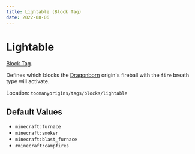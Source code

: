 ```yaml
---
title: Lightable (Block Tag)
date: 2022-08-06
---
```

# Lightable

[Block Tag](../tags.md).

Defines which blocks the [Dragonborn](../../origins/toomanyorigins/dragonborn.md) origin's fireball with the `fire` breath type will activate.

Location: `toomanyorigins/tags/blocks/lightable`

## Default Values
- `minecraft:furnace`
- `minecraft:smoker`
- `minecraft:blast_furnace`
- `#minecraft:campfires`